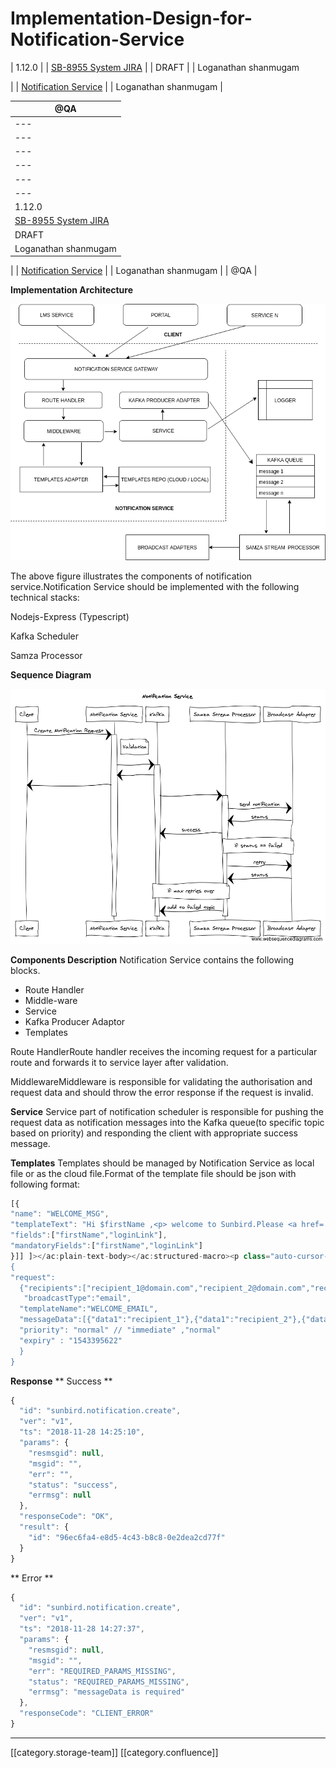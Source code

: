 # Implementation-Design-for-Notification-Service

\| 1.12.0 | | [SB-8955 System JIRA](https://browse/SB-8955) | | DRAFT | | Loganathan shanmugam

\| | [Notification Service](https://project-sunbird.atlassian.net/wiki/spaces/SBDES/pages/654409823/Notification+Service) | |  Loganathan shanmugam  |

| @QA                                           |
| --------------------------------------------- |
| ---                                           |
| ---                                           |
| ---                                           |
| ---                                           |
| ---                                           |
| ---                                           |
| 1.12.0                                        |
| [SB-8955 System JIRA](https://browse/SB-8955) |
| DRAFT                                         |
| Loganathan shanmugam                          |

\| | [Notification Service](https://project-sunbird.atlassian.net/wiki/spaces/SBDES/pages/654409823/Notification+Service) | |  Loganathan shanmugam  | | @QA |

**Implementation Architecture**

![](<../../../../Design/FullExport/images/storage/Notification-Service (5).png>)

The above figure  illustrates the components of notification service.Notification Service should be implemented with the following technical stacks:

Nodejs-Express (Typescript)&#x20;

Kafka Scheduler

Samza Processor

**Sequence Diagram**

![](<../../../../Design/FullExport/images/storage/Notifcation Scheduling & Delivery Sequence (6).png>)

**Components Description** Notification Service contains the following blocks.

* Route Handler
* Middle-ware
* Service
* Kafka Producer Adaptor&#x20;
* Templates

Route HandlerRoute handler receives the incoming request for a particular route and forwards it to service layer after validation.

MiddlewareMiddleware is responsible for validating the authorisation and  request data and should throw the error response if the request is invalid.

**Service** Service part of notification scheduler  is responsible for pushing the request data as notification messages into the Kafka queue(to specific topic based on priority) and responding the client with appropriate success message.

**Templates** Templates should be managed by Notification Service as local file or as the cloud file.Format of the template file should be json with following format:

```js
[{
"name": "WELCOME_MSG",
"templateText": "Hi $firstName ,<p> welcome to Sunbird.Please <a href='$loginLink'>Click here</a> to login to your account.</p>",
"fields":["firstName","loginLink"],
"mandatoryFields":["firstName","loginLink"]
}]] ]></ac:plain-text-body></ac:structured-macro><p class="auto-cursor-target"><br /></p><ac:structured-macro ac:name="info" ac:schema-version="1" ac:macro-id="4a65fa55-0102-4d33-9b53-e96838810436"><ac:parameter ac:name="title">**Note</ac:parameter><ac:rich-text-body><p>The templates file storage settings (cloud or local) should be configured in the environment variables.If the storage type is cloud like S3 then respective credentials for accessing them should also configured.</p></ac:rich-text-body></ac:structured-macro><p class="auto-cursor-target"><br /></p><h3><strong>Samza Stream Processor</strong></h3><p>Samza Message Processor will read messages from Kafka queue and send them with appropriate broadcast adapters (email,sms etc).Also in-case of failures in sending message it will push that  back into Kafka`s failed topics after maximum number of retries or message expiry.</p><p><strong style="font-size: 16.0px;"><br />API Specs</strong></p><p>To create a notification through notification service client should make the request in following format:</p><p class="auto-cursor-target"><br /></p><ac:structured-macro ac:name="code" ac:schema-version="1" ac:macro-id="bafdb9b1-b2ca-4ce2-bfbc-9e77f8b33297"><ac:parameter ac:name="language">js</ac:parameter><ac:plain-text-body><![CDATA[POST notification/v1/create
{
"request":
  {"recipients":["recipient_1@domain.com","recipient_2@domain.com","recipient_N@domain.com"],
   "broadcastType":"email",
  "templateName":"WELCOME_EMAIL",
  "messageData":[{"data1":"recipient_1"},{"data1":"recipient_2"},{"data1":"recipient_N"}],
  "priority": "normal" // "immediate" ,"normal"
  "expiry" : "1543395622"
  }
}
```

**Response** \*\* Success \*\*

```js
{
  "id": "sunbird.notification.create",
  "ver": "v1",
  "ts": "2018-11-28 14:25:10",
  "params": {
    "resmsgid": null,
    "msgid": "",
    "err": "",
    "status": "success",
    "errmsg": null
  },
  "responseCode": "OK",
  "result": {
    "id": "96ec6fa4-e8d5-4c43-b8c8-0e2dea2cd77f"
  }
}
```

\*\* Error  \*\*

```js
{
  "id": "sunbird.notification.create",
  "ver": "v1",
  "ts": "2018-11-28 14:27:37",
  "params": {
    "resmsgid": null,
    "msgid": "",
    "err": "REQUIRED_PARAMS_MISSING",
    "status": "REQUIRED_PARAMS_MISSING",
    "errmsg": "messageData is required"
  },
  "responseCode": "CLIENT_ERROR"
}
```

***

\[\[category.storage-team]] \[\[category.confluence]]
